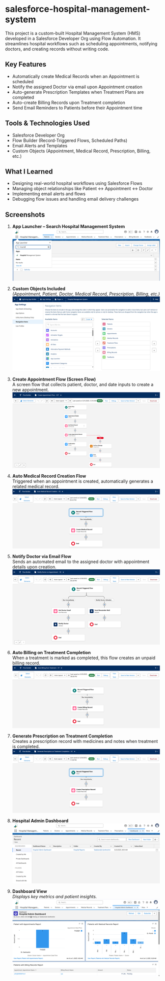 # salesforce-hospital-management-system

This project is a custom-built Hospital Management System (HMS) developed in a Salesforce Developer Org using Flow Automation. It streamlines hospital workflows such as scheduling appointments, notifying doctors, and creating records without writing code.

## Key Features

-  Automatically create Medical Records when an Appointment is scheduled  
-  Notify the assigned Doctor via email upon Appointment creation  
-  Auto-generate Prescription Templates when Treatment Plans are completed  
-  Auto-create Billing Records upon Treatment completion  
-  Send Email Reminders to Patients before their Appointment time

## Tools & Technologies Used

- Salesforce Developer Org  
- Flow Builder (Record-Triggered Flows, Scheduled Paths)  
- Email Alerts and Templates  
- Custom Objects (Appointment, Medical Record, Prescription, Billing, etc.)

## What I Learned

- Designing real-world hospital workflows using Salesforce Flows  
- Managing object relationships like Patient ↔ Appointment ↔ Doctor  
- Implementing email alerts and flows  
- Debugging flow issues and handling email delivery challenges

## Screenshots

1. **App Launcher – Search Hospital Management System**  
   ![App Launcher](app_launcher.png)

2. **Custom Objects Included**  
   _(Appointment, Patient, Doctor, Medical Record, Prescription, Billing, etc.)_  
   ![Custom Objects](custom_objects.png)

3. **Create Appointment Flow (Screen Flow)**  
   A screen flow that collects patient, doctor, and date inputs to create a new appointment.
   ![Create Appointment Flow](create_appointment_flow.png)

5. **Auto Medical Record Creation Flow**  
   Triggered when an appointment is created, automatically generates a related medical record. 
   ![Medical Record Flow](auto_medical_record.png)

6. **Notify Doctor via Email Flow**  
   Sends an automated email to the assigned doctor with appointment details upon creation.  
   ![Notify Doctor](notify_doctor.png)

7. **Auto Billing on Treatment Completion**  
   When a treatment is marked as completed, this flow creates an unpaid billing record.  
   ![Auto Billing](auto_billing.png)

8. **Generate Prescription on Treatment Completion**  
   Creates a prescription record with medicines and notes when treatment is completed.  
   ![Prescription Flow](generate_prescription.png)

9. **Hospital Admin Dashboard**    
   ![Dashboard](dashboard.png)

10. **Dashboard View**  
   _Displays key metrics and patient insights._  
   ![Dashboard](dashboard_view.png)
